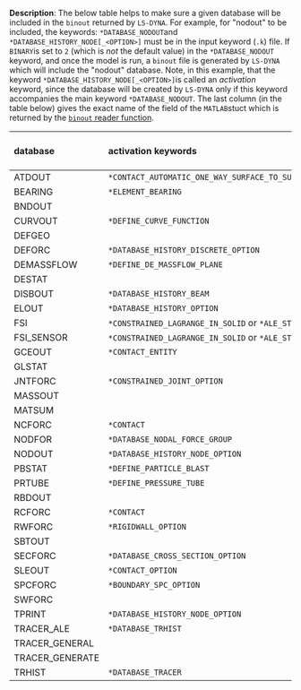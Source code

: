 **Description**: The below table helps to make sure a given database will be included in the `binout` returned by `LS-DYNA`. For example, for "nodout" to be included, the keywords: `*DATABASE_NODOUT`and `*DATABASE_HISTORY_NODE[_<OPTION>]` must be in the input keyword (`.k`) file. If `BINARY`is set to `2` (which is *not* the default value) in the `*DATABASE_NODOUT` keyword, and once the model is run, a `binout` file is generated by `LS-DYNA` which will include the "nodout" database. Note, in this example, that the keyword `*DATABASE_HISTORY_NODE[_<OPTION>]`is called an *activation* keyword, since the database will be created by `LS-DYNA` only if this keyword accompanies the main keyword `*DATABASE_NODOUT`. The last column (in the table below) gives the exact name of the field of the `MATLAB`stuct which is returned by the [`binout` reader function](./README.md/#the-binout-reader).

|database|activation keywords|can be in `binout`?|name in `binout` and `binin`|
|:-------|:------------------|:------------------|:---------------|
|ATDOUT|`*CONTACT_AUTOMATIC_ONE_WAY_SURFACE_TO_SURFACE_TIEBREAK`|true|`atdout`|
|BEARING|`*ELEMENT_BEARING`|true|`bearing`|
|BNDOUT||true|`bndout`|
|CURVOUT|`*DEFINE_CURVE_FUNCTION`|true|`curvout`|
|DEFGEO||true|`defgeo`|
|DEFORC|`*DATABASE_HISTORY_DISCRETE_OPTION`|true|`deforc`|
|DEMASSFLOW|`*DEFINE_DE_MASSFLOW_PLANE`|true|`demassflow`|
|DESTAT||true|`destat`|
|DISBOUT|`*DATABASE_HISTORY_BEAM`|true|`disbout`|
|ELOUT|`*DATABASE_HISTORY_OPTION`|true|`elout`|
|FSI|`*CONSTRAINED_LAGRANGE_IN_SOLID` or `*ALE_STRUCTURED_FSI`|true|`dbfsi`|
|FSI_SENSOR|`*CONSTRAINED_LAGRANGE_IN_SOLID` or `*ALE_STRUCTURED_FSI`|true|`dbsensor`|
|GCEOUT|`*CONTACT_ENTITY`|true|`gceout`|
|GLSTAT||true|`glstat`|
|JNTFORC|`*CONSTRAINED_JOINT_OPTION`|true|`jntforc`|
|MASSOUT||true|`massout`|
|MATSUM||true|`matsum`|
|NCFORC|`*CONTACT`|true|`ncforc`|
|NODFOR|`*DATABASE_NODAL_FORCE_GROUP`|true|`nodfor`|
|NODOUT|`*DATABASE_HISTORY_NODE_OPTION`|true|`nodout`|
|PBSTAT|`*DEFINE_PARTICLE_BLAST`|true|`pbstat`|
|PRTUBE|`*DEFINE_PRESSURE_TUBE`|true|`prtube`|
|RBDOUT||true|`rbdout`|
|RCFORC|`*CONTACT`|true|`rcforc`|
|RWFORC|`*RIGIDWALL_OPTION`|true|`rwforc`|
|SBTOUT||true|`sbtout`|
|SECFORC|`*DATABASE_CROSS_SECTION_OPTION`|true|`secforc`|
|SLEOUT|`*CONTACT_OPTION`|true|`sleout`|
|SPCFORC|`*BOUNDARY_SPC_OPTION`|true|`spcforc`|
|SWFORC||true|`swforc`|
|TPRINT|`*DATABASE_HISTORY_NODE_OPTION`|true|`tprint`|
|TRACER_ALE|`*DATABASE_TRHIST`|true|`trhale`|
|TRACER_GENERAL||false|`trcrgal_binout`|
|TRACER_GENERATE||false|`trcrgen_binout`|
|TRHIST|`*DATABASE_TRACER`|true|`trhist`|
